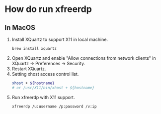 # How do run xfreerdp

## In MacOS
1. Install XQuartz to support X11 in local machine.
    ```bash
    brew install xquartz
    ```
2. Open XQuartz and enable "Allow connections from network clients" in XQuartz -> Preferences -> Security.
3. Restart XQuartz.
4. Setting xhost access control list.
    ```bash
    xhost + ${hostname}
    # or /usr/X11/bin/xhost + ${hostname}
    ```
5. Run xfreerdp with X11 support.
    ```bash
    xfreerdp /u:username /p:password /v:ip
    ```